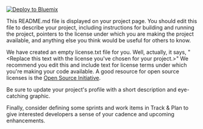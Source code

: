<a href="https://bluemix.net/deploy?repository=https://github.com/ibmsubrata/WebProjectNode.git"> <img src="https://bluemix.net/deploy/button.png" alt="Deploy to Bluemix"></a>

This README.md file is displayed on your project page. You should edit this 
file to describe your project, including instructions for building and 
running the project, pointers to the license under which you are making the 
project available, and anything else you think would be useful for others to
know.

We have created an empty license.txt file for you. Well, actually, it says,
"<Replace this text with the license you've chosen for your project.>" We 
recommend you edit this and include text for license terms under which you're
making your code available. A good resource for open source licenses is the 
[Open Source Initiative](http://opensource.org/).

Be sure to update your project's profile with a short description and 
eye-catching graphic.

Finally, consider defining some sprints and work items in Track & Plan to give 
interested developers a sense of your cadence and upcoming enhancements.
